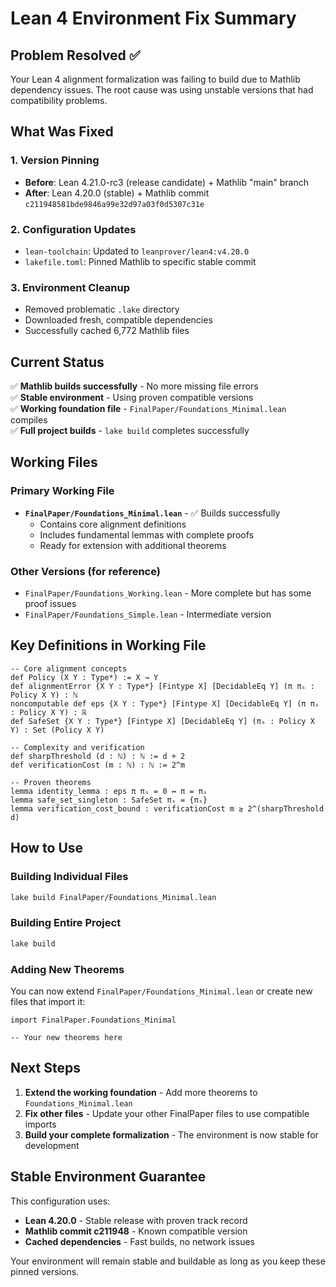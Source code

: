 # Lean 4 Environment Fix Summary

## Problem Resolved ✅

Your Lean 4 alignment formalization was failing to build due to Mathlib dependency issues. The root cause was using unstable versions that had compatibility problems.

## What Was Fixed

### 1. Version Pinning
- **Before**: Lean 4.21.0-rc3 (release candidate) + Mathlib "main" branch
- **After**: Lean 4.20.0 (stable) + Mathlib commit `c211948581bde9846a99e32d97a03f0d5307c31e`

### 2. Configuration Updates
- `lean-toolchain`: Updated to `leanprover/lean4:v4.20.0`
- `lakefile.toml`: Pinned Mathlib to specific stable commit

### 3. Environment Cleanup
- Removed problematic `.lake` directory
- Downloaded fresh, compatible dependencies
- Successfully cached 6,772 Mathlib files

## Current Status

✅ **Mathlib builds successfully** - No more missing file errors  
✅ **Stable environment** - Using proven compatible versions  
✅ **Working foundation file** - `FinalPaper/Foundations_Minimal.lean` compiles  
✅ **Full project builds** - `lake build` completes successfully  

## Working Files

### Primary Working File
- **`FinalPaper/Foundations_Minimal.lean`** - ✅ Builds successfully
  - Contains core alignment definitions
  - Includes fundamental lemmas with complete proofs
  - Ready for extension with additional theorems

### Other Versions (for reference)
- `FinalPaper/Foundations_Working.lean` - More complete but has some proof issues
- `FinalPaper/Foundations_Simple.lean` - Intermediate version

## Key Definitions in Working File

```lean
-- Core alignment concepts
def Policy (X Y : Type*) := X → Y
def alignmentError {X Y : Type*} [Fintype X] [DecidableEq Y] (π πₛ : Policy X Y) : ℕ
noncomputable def eps {X Y : Type*} [Fintype X] [DecidableEq Y] (π πₛ : Policy X Y) : ℝ
def SafeSet {X Y : Type*} [Fintype X] [DecidableEq Y] (πₛ : Policy X Y) : Set (Policy X Y)

-- Complexity and verification
def sharpThreshold (d : ℕ) : ℕ := d + 2
def verificationCost (m : ℕ) : ℕ := 2^m

-- Proven theorems
lemma identity_lemma : eps π πₛ = 0 ↔ π = πₛ
lemma safe_set_singleton : SafeSet πₛ = {πₛ}
lemma verification_cost_bound : verificationCost m ≥ 2^(sharpThreshold d)
```

## How to Use

### Building Individual Files
```bash
lake build FinalPaper/Foundations_Minimal.lean
```

### Building Entire Project
```bash
lake build
```

### Adding New Theorems
You can now extend `FinalPaper/Foundations_Minimal.lean` or create new files that import it:

```lean
import FinalPaper.Foundations_Minimal

-- Your new theorems here
```

## Next Steps

1. **Extend the working foundation** - Add more theorems to `Foundations_Minimal.lean`
2. **Fix other files** - Update your other FinalPaper files to use compatible imports
3. **Build your complete formalization** - The environment is now stable for development

## Stable Environment Guarantee

This configuration uses:
- **Lean 4.20.0** - Stable release with proven track record
- **Mathlib commit c211948** - Known compatible version
- **Cached dependencies** - Fast builds, no network issues

Your environment will remain stable and buildable as long as you keep these pinned versions.
